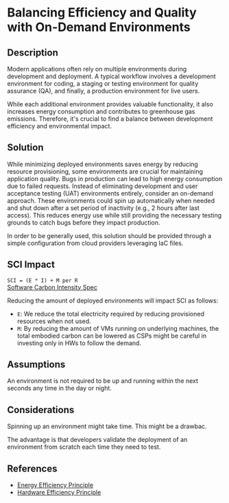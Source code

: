 # Balancing Efficiency and Quality with On-Demand Environments

## Description

Modern applications often rely on multiple environments during development and deployment. A typical workflow involves a development environment for coding, a staging or testing environment for quality assurance (QA), and finally, a production environment for live users.

While each additional environment provides valuable functionality, it also increases energy consumption and contributes to greenhouse gas emissions. 
Therefore, it's crucial to find a balance between development efficiency and environmental impact. 

## Solution

While minimizing deployed environments saves energy by reducing resource provisioning, some environments are crucial for maintaining application quality. 
Bugs in production can lead to high energy consumption due to failed requests.
Instead of eliminating development and user acceptance testing (UAT) environments entirely, consider an on-demand approach. 
These environments could spin up automatically when needed and shut down after a set period of inactivity (e.g., 2 hours after last access). 
This reduces energy use while still providing the necessary testing grounds to catch bugs before they impact production.

In order to be generally used, this solution should be provided through a simple configuration from cloud providers leveraging IaC files.

## SCI Impact

`SCI = (E * I) + M per R`  
[Software Carbon Intensity Spec](https://grnsft.org/sci)

Reducing the amount of deployed environments will impact SCI as follows:

- `E`: We reduce the total electricity required by reducing provisioned resources when not used.
- `M`: By reducing the amount of VMs running on underlying machines, the total embodied carbon can be lowered as CSPs might be careful in investing only in HWs to follow the demand.

## Assumptions
An environment is not required to be up and running within the next seconds any time in the day or night.

## Considerations
Spinning up an environment might take time. This might be a drawbac.

The advantage is that developers validate the deployment of an environment from scratch each time they need to test.

## References

- [Energy Efficiency Principle](https://learn.greensoftware.foundation/practitioner/energy-efficiency)
- [Hardware Efficiency Principle](https://learn.greensoftware.foundation/practitioner/hardware-efficiency/)
